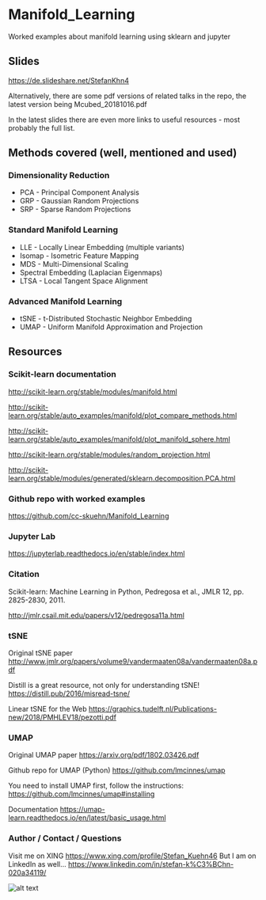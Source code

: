 # Manifold_Learning
Worked examples about manifold learning using sklearn and jupyter

## Slides
https://de.slideshare.net/StefanKhn4

Alternatively, there are some pdf versions of related talks in the repo, the latest version being
Mcubed_20181016.pdf

In the latest slides there are even more links to useful resources - most probably the full list.

## Methods covered (well, mentioned and used)

### Dimensionality Reduction
* PCA - Principal Component Analysis
* GRP - Gaussian Random Projections
* SRP - Sparse Random Projections

### Standard Manifold Learning
* LLE - Locally Linear Embedding (multiple variants)
* Isomap - Isometric Feature Mapping
* MDS - Multi-Dimensional Scaling
* Spectral Embedding (Laplacian Eigenmaps)
* LTSA - Local Tangent Space Alignment

### Advanced Manifold Learning
* tSNE - t-Distributed Stochastic Neighbor Embedding
* UMAP - Uniform Manifold Approximation and Projection

## Resources
### Scikit-learn documentation

http://scikit-learn.org/stable/modules/manifold.html

http://scikit-learn.org/stable/auto_examples/manifold/plot_compare_methods.html

http://scikit-learn.org/stable/auto_examples/manifold/plot_manifold_sphere.html

http://scikit-learn.org/stable/modules/random_projection.html

http://scikit-learn.org/stable/modules/generated/sklearn.decomposition.PCA.html

### Github repo with worked examples
https://github.com/cc-skuehn/Manifold_Learning

### Jupyter Lab
https://jupyterlab.readthedocs.io/en/stable/index.html

### Citation 
Scikit-learn: Machine Learning in Python, Pedregosa et al., JMLR 12, pp. 2825-2830, 2011.

http://jmlr.csail.mit.edu/papers/v12/pedregosa11a.html

### tSNE
Original tSNE paper 
http://www.jmlr.org/papers/volume9/vandermaaten08a/vandermaaten08a.pdf

Distill is a great resource, not only for understanding tSNE!
https://distill.pub/2016/misread-tsne/

Linear tSNE for the Web
https://graphics.tudelft.nl/Publications-new/2018/PMHLEV18/pezotti.pdf

### UMAP
Original UMAP paper
https://arxiv.org/pdf/1802.03426.pdf

Github repo for UMAP (Python)
https://github.com/lmcinnes/umap

You need to install UMAP first, follow the instructions:
https://github.com/lmcinnes/umap#installing

Documentation
https://umap-learn.readthedocs.io/en/latest/basic_usage.html

### Author / Contact / Questions

Visit me on XING
https://www.xing.com/profile/Stefan_Kuehn46
But I am on LinkedIn as well...
https://www.linkedin.com/in/stefan-k%C3%BChn-020a34119/

![alt text](https://raw.githubusercontent.com/cc-skuehn/Manifold_Learning/master/Manifold_Learning_Teaser.png)
